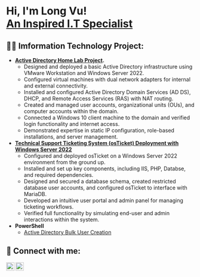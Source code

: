 <h1>Hi, I'm Long Vu! <br/><a href="https://github.com/Vu-citizen"> An Inspired I.T Specialist</a>
<h2>👨‍💻 Imformation Technology Project:</h2>

- <b> [Active Directory Home Lab Project](https://github.com/Vu-citizen/Active-Directory-homelab).</b></i>
  - Designed and deployed a basic Active Directory infrastructure using VMware Workstation and Windows Server 2022.
  - Configured virtual machines with dual network adapters for internal and external connectivity.
  - Installed and configured Active Directory Domain Services (AD DS), DHCP, and Remote Access Services (RAS) with NAT routing.
  - Created and managed user accounts, organizational units (OUs), and computer accounts within the domain.
  - Connected a Windows 10 client machine to the domain and verified login functionality and internet access.
  - Demonstrated expertise in static IP configuration, role-based installations, and server management.
- <b>[Technical Support Ticketing System (osTicket) Deployment with Windows Server 2022](https://github.com/Vu-citizen/Home-lab-OSticket-setup)</b>
  - Configured and deployed osTicket on a Windows Server 2022 environment from the ground up.
  - Installed and set up key components, including IIS, PHP, Databse, and required dependencies.
  - Designed and secured a database schema, created restricted database user accounts, and configured osTicket to interface with MariaDB.
  - Developed an intuitive user portal and admin panel for managing ticketing workflows.
  - Verified full functionality by simulating end-user and admin interactions within the system.
- <b>PowerShell</b>
  - [Active Directory Bulk User Creation](https://github.com/Vu-citizen/Powershell-AD)



<h2> 🤳 Connect with me:</h2>

[<img align="left" alt="LongVu | LinkedIn" width="22px" src="https://cdn.jsdelivr.net/npm/simple-icons@v3/icons/linkedin.svg" />][linkedin]
[<img align="left" alt="LongVu | Instagram" width="22px" src="https://cdn.jsdelivr.net/npm/simple-icons@v3/icons/instagram.svg" />][instagram]

[instagram]: https://github.com/Vu-citizen
[linkedin]: https://www.linkedin.com/in/long-vu-256355342
